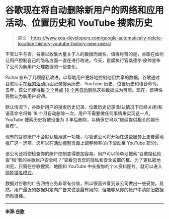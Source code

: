 # 谷歌现在将自动删除新用户的网络和应用活动、位置历史和 YouTube 搜索历史

> 原文：<https://www.xda-developers.com/google-automatically-delete-location-history-youtube-history-new-users/>

不管公平与否，谷歌以收集大量关于人的数据而闻名。值得称赞的是，谷歌在如何让用户控制自己的隐私方面一直在进行改进。今天，首席执行官桑德尔·皮帅宣布了公司为新用户处理数据的一些变化。

Pichai 宣布了几项隐私改进，以帮助用户更好地控制他们共享的数据。谷歌通过谷歌助手在[我的活动](https://myactivity.google.com/myactivity)页面记录搜索历史、YouTube 历史、位置历史和语音命令。去年，该公司使得[每 3 个月或 18 个月自动删除](https://www.xda-developers.com/google-automatically-delete-location-activity-data-months/)这些数据成为可能。现在，该特性将默认为新用户*启用。*

默认情况下，谷歌新用户的搜索历史记录、位置历史记录(默认情况下已经关闭)和语音命令将每 18 个月自动删除一次。用户不需要做任何事情来实现这一点。YouTube 搜索历史将被设置为 3 年后删除，以确保它可以“继续提供相关的娱乐推荐”。

现有的谷歌账户不会默认启用这一功能，尽管该公司将开始在这些服务上更普遍地推广这一选项。您可以在[活动控制](https://myactivity.google.com/activitycontrols?utm_source=my-activity)页面上调整频率(向下滚动至 YouTube 部分)。

该公司还将使检查你的账户控制变得更加容易。用户可以简单地搜索“谷歌隐私检查”和“我的谷歌账户安全吗？”查看包含您的隐私和安全设置的框。为了更私密地浏览，只需在谷歌搜索、地图和 YouTube 中长按你的个人资料图片，就可以进入[隐姓埋名模式](https://www.xda-developers.com/google-is-being-sued-for-tracking-users-in-incognito-mode/)。

数据对谷歌的广告网络业务非常有价值，所以很高兴看到该公司做出一些妥协。显然，用户最近的数据对定向广告来说是最有用的，但能够从你的帐户中清除旧数据仍然很棒。

* * *

**来源:[谷歌](https://www.blog.google/technology/safety-security/keeping-private-information-private/)**